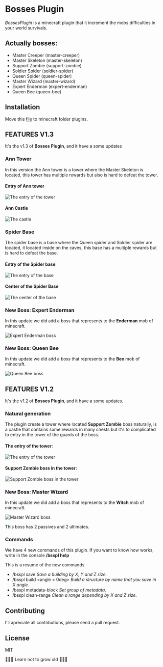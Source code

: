# Bosses Plugin

_BossesPlugin_ is a minecraft plugin that it increment the mobs difficulties in your world survivals.

## Actually bosses:

-  Master Creeper (master-creeper)
-  Master Skeleton (master-skeleton)
-  Support Zombie (support-zombie)
-  Soldier Spider (soldier-spider)
-  Queen Spider (queen-spider)
-  Master Wizard (master-wizard)
-  Expert Enderman (expert-enderman)
-  Queen Bee (queen-bee)

## Installation

Move this [file](./static/bosses-plugin.jar) to minecraft folder plugins.

## FEATURES V1.3
It's the v1.3 of **Bosses Plugin**, and it have a some updates

### Ann Tower

In this version the Ann tower is a tower where the Master Skeleton is located, this tower has multiple rewards but also is hard to defeat the tower.

#### Entry of Ann tower

![The entry of the tower](./static/entry-ann-tower.jpg)

#### Ann Castle

![The castle](./static/ann_castle.jpg)

### Spider Base

The spider base is a base where the Queen spider and Soldier spider are located, it located inside on the caves, this base has a multiple rewards but is hard to defeat the base.

#### Entry of the Spider base

![The entry of the base](./static/entry-spider-base.jpg)

#### Center of the Spider Base

![The center of the base](./static/spider_base.jpg)

### New Boss: Expert Enderman

In this update we did add a boss that represents to the **Enderman** mob of minecraft.

![Expert Enderman boss](./static/atticus_preview.jpg)

### New Boss: Queen Bee

In this update we did add a boss that represents to the **Bee** mob of minecraft.

![Queen Bee boss](./static/milenia_preview.jpg)

## FEATURES V1.2

It's the v1.2 of **Bosses Plugin**, and it have a some updates.

### Natural generation

The plugin create a tower where located **Support Zombie** boss naturally, is a castle that contains some rewards in many chests but it's to complicated to entry in the tower of the guards of the boss.

#### The entry of the tower:

![The entry of the tower](./static/jordi-castle-door-preview.jpg)

#### Support Zombie boss in the tower:

![Support Zombie boss in the tower](./static/jordi-castle-preview.jpg)

### New Boss: Master Wizard

In this update we did add a boss that represents to the **Witch** mob of minecraft.

![Master Wizard boss](./static/zetanna-preview.jpg)

This boss has 2 passives and 2 ultimates.

### Commands

We have 4 new commands of this plugin. If you want to know how works, write in the console **/bsspl help**

This is a resume of the new commands:
- /bsspl save <name> <x-size> <y-size> <z-size> _Save a building by X, Y and Z size._
- /bsspl build <name> <angle = 0deg> _Build a structure by name that you save in X angle._
- /bsspl metadata-block <opts> _Set group of metadata._
- /bsspl clean-range <XSize> <Zsize> _Clean a range depending by X and Z size._

## Contributing

I'll apreciate all contributions, please send a pull request.

## License

[MIT](https://choosealicense.com/licenses/mit/)

💛💛💛 Learn not to grow old 💛💛💛


